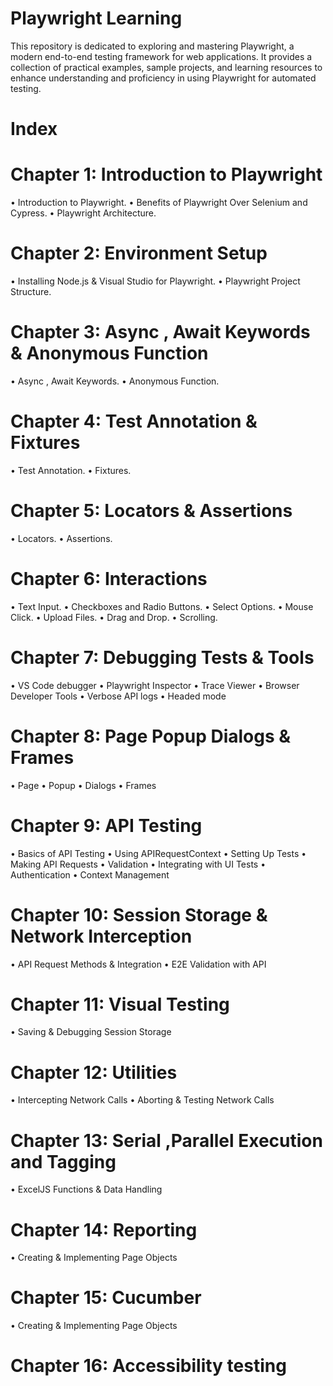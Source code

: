 
# Playwright Learning
This repository is dedicated to exploring and mastering Playwright, a modern end-to-end testing framework for web applications. It provides a collection of practical examples, sample projects, and learning resources to enhance understanding and proficiency in using Playwright for automated testing.

# Index
# Chapter 1: Introduction to Playwright
•	Introduction to Playwright.
•	Benefits of Playwright Over Selenium and Cypress.
•	Playwright Architecture.
# Chapter 2: Environment Setup
•	Installing Node.js & Visual Studio for Playwright.
•	Playwright Project Structure.
# Chapter 3: Async , Await Keywords & Anonymous Function
•	Async , Await Keywords.
•	Anonymous Function.
# Chapter 4: Test Annotation & Fixtures
•	Test Annotation.
•	Fixtures.
# Chapter 5: Locators & Assertions
•   Locators. 
•   Assertions.
# Chapter 6: Interactions
•   Text Input.
•   Checkboxes and Radio Buttons.
•   Select Options.
•   Mouse Click.
•   Upload Files.
•   Drag and Drop.
•   Scrolling.
# Chapter 7: Debugging Tests & Tools 
•	VS Code debugger
•	Playwright Inspector
•	Trace Viewer
•	Browser Developer Tools
•	Verbose API logs
•	Headed mode
# Chapter 8: Page Popup Dialogs & Frames
•	Page
•	Popup
•	Dialogs
•	Frames
# Chapter 9: API Testing
•	Basics of API Testing
•	Using APIRequestContext
•	Setting Up Tests
•	Making API Requests
•	Validation
•	Integrating with UI Tests
•	Authentication
•	Context Management
# Chapter 10: Session Storage & Network Interception
•	API Request Methods & Integration
•	E2E Validation with API
# Chapter 11: Visual Testing
•	Saving & Debugging Session Storage
# Chapter 12: Utilities
•	Intercepting Network Calls
•	Aborting & Testing Network Calls
# Chapter 13: Serial ,Parallel Execution and Tagging
•	ExcelJS Functions & Data Handling
# Chapter 14: Reporting
•	Creating & Implementing Page Objects
# Chapter 15: Cucumber
•	Creating & Implementing Page Objects
# Chapter 16: Accessibility testing
